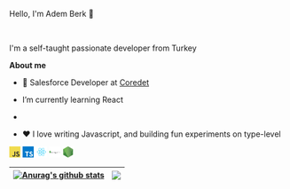 Hello, I'm Adem Berk  🤙

<br />

I'm a self-taught passionate developer from Turkey

**About me**

- 💼 Salesforce Developer at [Coredet](http://coredet.com/)

- I’m currently learning React
- 
- ❤️ I love writing Javascript, and building fun experiments on type-level


<code><img height="20" alt="javascript" src="https://raw.githubusercontent.com/github/explore/80688e429a7d4ef2fca1e82350fe8e3517d3494d/topics/javascript/javascript.png"></code>
<code><img height="20" alt="typescript" src="https://raw.githubusercontent.com/github/explore/80688e429a7d4ef2fca1e82350fe8e3517d3494d/topics/typescript/typescript.png"></code>
<code><img height="20" alt="react" src="https://raw.githubusercontent.com/github/explore/80688e429a7d4ef2fca1e82350fe8e3517d3494d/topics/react/react.png"></code>
<code><img height="20" alt="mongodb" src="https://raw.githubusercontent.com/github/explore/5c058a388828bb5fde0bcafd4bc867b5bb3f26f3/topics/mongodb/mongodb.png"></code>
<code><img height="20" alt="nodejs" src="https://raw.githubusercontent.com/github/explore/80688e429a7d4ef2fca1e82350fe8e3517d3494d/topics/nodejs/nodejs.png"></code>    


| <a href="https://github.com/ademberk90/github-readme-stats"><img align="center" src="https://github-readme-stats.vercel.app/api?username=ademberk90&show_icons=true&include_all_commits=true&theme=buefy&hide_border=true" alt="Anurag's github stats" /></a> | <a href="https://github.com/ademberk90/github-readme-stats"><img align="center" src="https://github-readme-stats.vercel.app/api/top-langs/?username=ademberk90&layout=compact&theme=buefy&hide_border=true" /></a> |
| ------------- | ------------- |


